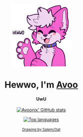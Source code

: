 <div align="center">
	<img src="https://github.com/avoonix/avoonix/raw/master/hewwo.png" alt="Happy pink fox smiling and waving hello" height="200">
</div>

<h1 align="center">Hewwo, I'm <a href="https://avoonix.com/" target="_blank">Avoo</a>
<h4 align="center">UwU</h4>

<div align="center">

[![Avoonix' GitHub stats](https://github-readme-stats.vercel.app/api?username=avoonix&show_icons=true&theme=omni&include_all_commits=true&count_private=true)](https://github.com/anuraghazra/github-readme-stats)

[![Top languages](https://github-readme-stats.vercel.app/api/top-langs/?username=avoonix&langs_count=6&theme=omni)](https://github.com/anuraghazra/github-readme-stats)

<small><a href="https://www.spookyfoxinc.com/">Drawing by Salem/Oat</a></small>

</div>
